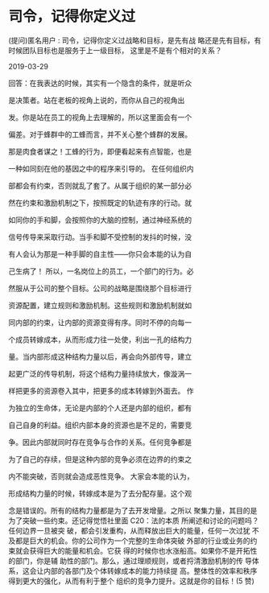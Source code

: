 # 司令，记得你定义过

(提问)匿名用户 : 司令，记得你定义过战略和目标，是先有战 略还是先有目标，有时候团队目标也是服务于上一级目标， 这里是不是有个相对的关系？

2019-03-29

回答：在我表达的时候，其实有一个隐含的条件，就是听众

是决策者。站在老板的视角上说的，而你从自己的视角出

发。你是站在员工的视角上去理解的，所以这里面会有一个

偏差。对于蜂群中的工蜂而言，并不关心整个蜂群的发展。

那是肉食者谋之！工蜂的行为，即便看起来有点智能，也是

一种如同刻在他的基因之中的程序来引导的。 在任何组织内

部都会有约束，否则就乱了套了。从属于组织的某一部分必

然在约束和激励机制之下，按照既定的轨迹有序的行动。就

如同你的手和脚，会按照你的大脑的控制，通过神经系统的

信号传导来采取行动。当手和脚不受控制的发抖的时候，没

有人会认为那是一种手脚的自主性——你只会本能的认为自

己生病了！ 所以，一名岗位上的员工，一个部门的行为。必

然服从于公司的整个目标。公司的战略是围绕那个目标进行

资源配置，建立规则和激励机制。这些规则和激励机制就如

同内部的约束，让内部的资源变得有序。同时不停的向每一

个成员转嫁成本，从而形成力往一处使，利出一孔的结构力

量。当内部形成这种结构力量以后，再会向外部传导，建立

起更广泛的传导机制，将这个结构力量持续放大，像漩涡一

样把更多的资源卷入其中，把更多的成本转嫁到外面去。 作

为独立的生命体，无论是内部的个人还是内部的组织，都有

自己自身的利益。组织内部本身的资源也是不足的，需要竞

争。因此内部就同时存在竞争与合作的关系。任何竞争都是

为了自己的存续，但是这种内部的竞争必须在边界的约束之

内不能突破，否则就会造成恶性竞争。 大家会本能的认为，

形成结构力量的时候，转嫁成本是为了去分配存量。这个观

念是错误的。所有的结构力量都是为了去开发增量。之所以 聚集力量，其目的是为了突破一些约束。还记得觉悟社里面 C20：法的本质 所阐述和讨论的问题吗？任何边界一旦被突 破，都会引发重构，从而释放出巨大的能量，任何一次过犹 不及都是巨大的机会。你的公司作为一个完整的生命体突破 外部的行业或业务的约束就会获得巨大的能量和机会。它获 得的时候你也水涨船高。如果你不是开拓性的部门，你是辅 助性的部门。那么，通过理顺规则，或者捋清激励机制的传 导体系，这会让内部的各部门及个体转嫁成本的能力持续提 高。整体性的效率和秩序得到更大的强化，从而有利于整个 组织的竞争力提升。这就是你的目标！(5 赞)